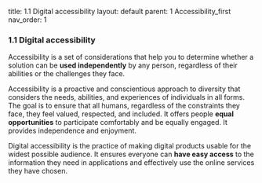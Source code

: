 title: 1.1 Digital accessibility 
layout: default 
parent: 1 Accessibility_first 
nav_order: 1


### 1.1 Digital accessibility

Accessibility is a set of considerations that help you to determine whether a solution can be **used independently** by any person, regardless of their abilities or the challenges they face.

Accessibility is a proactive and conscientious approach to diversity that considers the needs, abilities, and experiences of individuals in all forms. The goal is to ensure that all humans, regardless of the constraints they face, they feel valued, respected, and included. It offers people **equal opportunities** to participate comfortably and be equally engaged. It provides independence and enjoyment.

Digital accessibility is the practice of making digital products usable for the widest possible audience. It ensures everyone can **have easy access** to the information they need in applications and effectively use the online services they have chosen.
